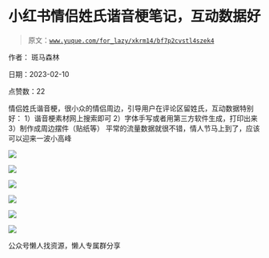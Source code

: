 # 小红书情侣姓氏谐音梗笔记，互动数据好

> 原文：[`www.yuque.com/for_lazy/xkrm14/bf7p2cvstl4szek4`](https://www.yuque.com/for_lazy/xkrm14/bf7p2cvstl4szek4)

作者： 斑马森林

日期：2023-02-10

点赞数：22

情侣姓氏谐音梗，很小众的情侣周边，引导用户在评论区留姓氏，互动数据特别好： 1）谐音梗素材网上搜索即可 2）字体手写或者用第三方软件生成，打印出来 3）制作成周边摆件（贴纸等） 平常的流量数据就很不错，情人节马上到了，应该可以迎来一波小高峰

![](img/2a3101bf12bac66af59aa02740d3a93d.png)

![](img/ab3ac8e5f557819c9aad59ea0f55a0ed.png)

![](img/c43e10ede6bcad3771346230e272befa.png)

![](img/b622357baf99196b3497c0f05c6eedd4.png)

![](img/cdb9778fc12f5e4d427fa0112263046a.png)

![](img/ca9694919d0a7dce57f5e669bfb31516.png)

公众号懒人找资源，懒人专属群分享

